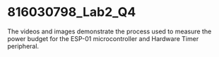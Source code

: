 # 816030798_Lab2_Q4
The videos and images demonstrate the process used to measure the power budget for the ESP-01 microcontroller and Hardware Timer peripheral.
